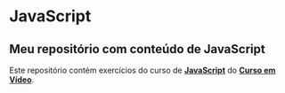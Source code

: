 # JavaScript
Meu repositório com conteúdo de JavaScript
---
Este repositório contém exercícios do curso de **[JavaScript](https://www.youtube.com/playlist?list=PLHz_AreHm4dlsK3Nr9GVvXCbpQyHQl1o1)** do **[Curso em Vídeo](https://www.youtube.com/user/cursosemvideo)**.
